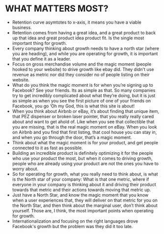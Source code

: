 # WHAT MATTERS MOST?
- Retention curve asymtotes to x-axis, it means you have a viable business.
- Retention comes from having a great idea, and a great product to back up that idea and great product idea product fit. Is the single most important thing for growth.
- Every company thinking about growth needs to have a north star (where you are heading), and while you are operating for growth, it is important that you define it as a leader.
- Focus on gross merchandise volume and the magic moment (people hooked to your website) to drive growth like ebay did. They didn't use revenue as metric nor did they consider no of people listing on their website.
- What do you think the magic moment is for when you’re signing up to Facebook? See your friends. Its as simple as that. So many companies try to get incredibly complicated about what they’re doing, but it is just as simple as when you see the first picture of one of your friends on Facebook, you go ‘Oh my God, this is what this site is about!
- When you think about Airbnb or eBay, it’s about finding that unique item, that PEZ dispenser or broken laser pointer, that you really really cared about and want to get ahold of. Like when you see that collectible that you are missing, that is the real magic moment on eBay. When you look on Airbnb and you find that first listing, that cool house you can stay in, and when you go through the door, that’s a magic moment.
- Think about what the magic moment is for your product, and get people connected to it as fast as possible.
- Building an incredible product is definitely optimizing it for the people who use your product the most, but when it comes to driving growth, people who are already using your product are not the ones you have to worry about.
- So for operating for growth, what you really need to think about, is what is the North star of your company: What is that one metric, where if everyone in your company is thinking about it and driving their product towards that metric and their actions towards moving that metric up.
- Just have a North Star, and know the magic moment that you know when a user experiences that, they will deliver on that metric for you on the North Star, and then think about the marginal user, don’t think about yourself. Those are, I think, the most important points when operating for growth.
- Internationalization and focusing on the right languages drove Facebook's growth but the problem was they did it too late. 

